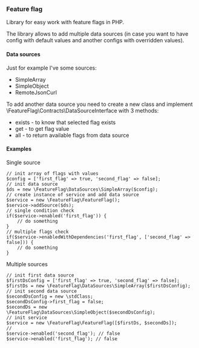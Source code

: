 ### Feature flag

Library for easy work with feature flags in PHP.

The library allows to add multiple data sources (in case you want to have config with default values and another configs with overridden values).

#### Data sources

Just for example I've some sources:
 * SimpleArray
 * SimpleObject
 * RemoteJsonCurl
 
To add another data source you need to create a new class and implement \FeatureFlag\Contracts\DataSourceInterface with 3 methods:
 * exists - to know that selected flag exists 
 * get - to get flag value
 * all - to return available flags from data source

#### Examples

Single source
```
// init array of flags with values
$config = ['first_flag' => true, 'second_flag' => false];
// init data source
$ds = new \FeatureFlag\DataSources\SimpleArray($config);
// create instance of service and add data source
$service = new \FeatureFlag\FeatureFlag();
$service->addSource($ds);
// single condition check
if($service->enabled('first_flag')) {
    // do something
}
// multiple flags check
if($service->enabledWithDependencies('first_flag', ['second_flag' => false])) {
    // do something
}
```

Multiple sources
```
// init first data source
$firstDsConfig = ['first_flag' => true, 'second_flag' => false];
$firstDs = new \FeatureFlag\DataSources\SimpleArray($firstDsConfig);
// init second data source
$secondDsConfig = new \stdClass;
$secondDsConfig->first_flag = false;
$secondDs = new \FeatureFlag\DataSources\SimpleObject($secondDsConfig);
// init service
$service = new \FeatureFlag\FeatureFlag([$firstDs, $secondDs]);
//
$service->enabled('second_flag'); // false
$service->enabled('first_flag'); // false
```

